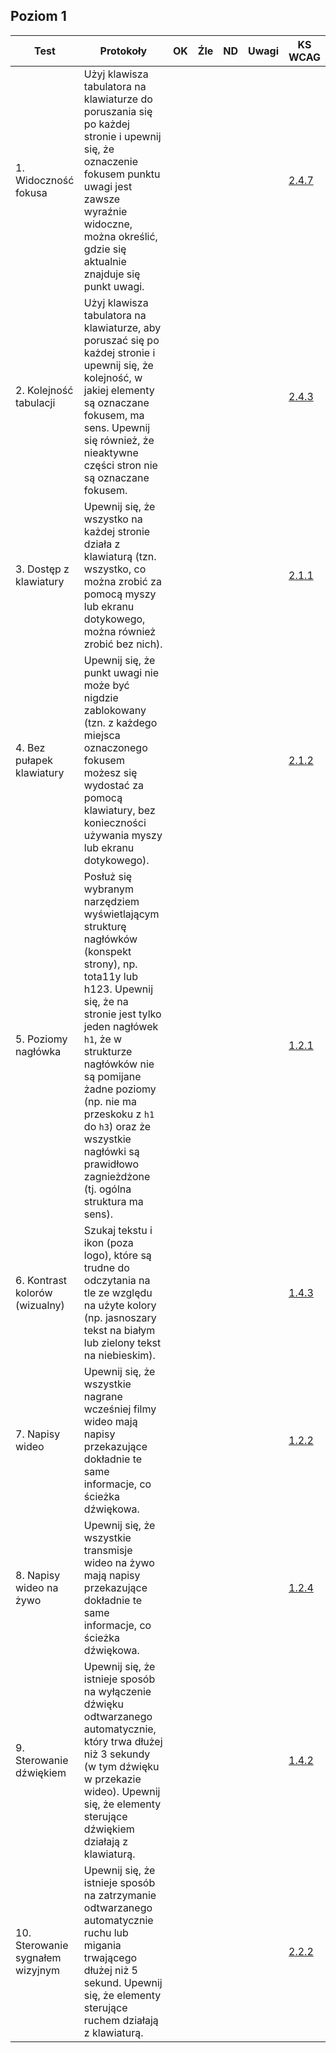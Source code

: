 ## Poziom 1

| Test        | Protokoły                    |OK|Źle|ND| Uwagi  |KS WCAG|
|-------------|------------------------------|--|---|--|--------|--------|
|1. Widoczność fokusa|Użyj klawisza tabulatora na klawiaturze do poruszania się po każdej stronie i upewnij się, że oznaczenie fokusem punktu uwagi jest zawsze wyraźnie widoczne, można określić, gdzie się aktualnie znajduje się punkt uwagi.| | | | |[2.4.7](https://wcag.lepszyweb.pl/#focus-visible)|
|2. Kolejność tabulacji|Użyj klawisza tabulatora na klawiaturze, aby poruszać się po każdej stronie i upewnij się, że kolejność, w jakiej elementy są oznaczane fokusem, ma sens. Upewnij się również, że nieaktywne części stron nie są oznaczane fokusem.| | | | |[2.4.3](https://wcag.lepszyweb.pl/#focus-order)|
|3. Dostęp z klawiatury|Upewnij się, że wszystko na każdej stronie działa z klawiaturą (tzn. wszystko, co można zrobić za pomocą myszy lub ekranu dotykowego, można również zrobić bez nich).| | | | |[2.1.1](https://wcag.lepszyweb.pl/#keyboard)|
|4. Bez pułapek klawiatury|Upewnij się, że punkt uwagi nie może być nigdzie zablokowany (tzn. z każdego miejsca oznaczonego fokusem możesz się wydostać za pomocą klawiatury, bez konieczności używania myszy lub ekranu dotykowego).| | | | |[2.1.2](https://wcag.lepszyweb.pl/#no-keyboard-trap)|
|5. Poziomy nagłówka|Posłuż się wybranym narzędziem wyświetlającym strukturę nagłówków (konspekt strony), np. tota11y lub h123. Upewnij się, że na stronie jest tylko jeden nagłówek `h1`, że w strukturze nagłówków nie są pomijane żadne poziomy (np. nie ma przeskoku z `h1` do `h3`) oraz że wszystkie nagłówki są prawidłowo zagnieżdżone (tj. ogólna struktura ma sens).| | | | |[1.2.1](https://wcag.lepszyweb.pl/#audio-only-and-video-only-prerecorded)|
|6. Kontrast kolorów (wizualny)|Szukaj tekstu i ikon (poza logo), które są trudne do odczytania na tle ze względu na użyte kolory (np. jasnoszary tekst na białym lub zielony tekst na niebieskim).| | | | |[1.4.3](https://wcag.lepszyweb.pl/#contrast-minimum)|
|7. Napisy wideo|Upewnij się, że wszystkie nagrane wcześniej filmy wideo mają napisy przekazujące dokładnie te same informacje, co ścieżka dźwiękowa.| | | | |[1.2.2](https://wcag.lepszyweb.pl/#captions-prerecorded)|
|8. Napisy wideo na żywo|Upewnij się, że wszystkie transmisje wideo na żywo mają napisy przekazujące dokładnie te same informacje, co ścieżka dźwiękowa.| | | | |[1.2.4](https://wcag.lepszyweb.pl/#captions-live)|
|9. Sterowanie dźwiękiem|Upewnij się, że istnieje sposób na wyłączenie dźwięku odtwarzanego automatycznie, który trwa dłużej niż 3 sekundy (w tym dźwięku w przekazie wideo). Upewnij się, że elementy sterujące dźwiękiem działają z klawiaturą.| | | | |[1.4.2](https://wcag.lepszyweb.pl/#audio-control)|
|10. Sterowanie sygnałem wizyjnym|Upewnij się, że istnieje sposób na zatrzymanie odtwarzanego automatycznie ruchu lub migania trwającego dłużej niż 5 sekund. Upewnij się, że elementy sterujące ruchem działają z klawiaturą.| | | | |[2.2.2](https://wcag.lepszyweb.pl/#pause-stop-hide)|








